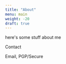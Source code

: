 ```yaml
---
title: "About"
menu: main
weight: -20
draft: true
---
```

here's some stuff about me

Contact

Email, PGP/Secure